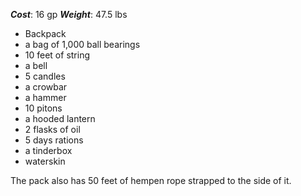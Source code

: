 ***Cost***: 16 gp
***Weight***: 47.5 lbs

- Backpack 
- a bag of 1,000 ball bearings
- 10 feet of string 
- a bell 
- 5 candles 
- a crowbar 
- a hammer 
- 10 pitons 
- a hooded lantern 
- 2 flasks of oil 
- 5 days rations 
- a tinderbox 
- waterskin 

The pack also has 50 feet of hempen rope strapped to the side of it.
